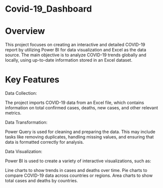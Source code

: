 # Covid-19_Dashboard
# Overview
This project focuses on creating an interactive and detailed COVID-19 report by utilizing Power BI for data visualization and Excel as the data source. The main objective is to analyze COVID-19 trends globally and locally, using up-to-date information stored in an Excel dataset.
# Key Features

Data Collection:

The project imports COVID-19 data from an Excel file, which contains information on total confirmed cases, deaths, new cases, and other relevant metrics.

Data Transformation:

Power Query is used for cleaning and preparing the data. This may include tasks like removing duplicates, handling missing values, and ensuring that data is formatted correctly for analysis.

Data Visualization: 

Power BI is used to create a variety of interactive visualizations, such as:

Line charts to show trends in cases and deaths over time.
Pie charts to compare COVID-19 data across countries or regions.
Area charts to show total  cases and deaths by countries.
